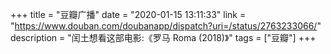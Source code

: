 +++
title = "豆瓣广播"
date = "2020-01-15 13:11:33"
link = "https://www.douban.com/doubanapp/dispatch?uri=/status/2763233066/"
description = "闰土想看这部电影:《罗马 Roma‎ (2018)》"
tags = ["豆瓣"]
+++

